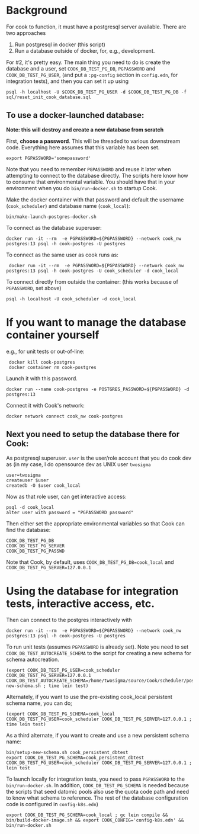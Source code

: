 
# Background

For cook to function, it must have a postgresql server available. There are two approaches

1. Run postgresql in docker (this script)
2. Run a database outside of docker, for, e.g., development.

For #2, it's pretty easy. The main thing you need to do is create the database and a user, set `COOK_DB_TEST_PG_DB`, `PGPASSWORD` and `COOK_DB_TEST_PG_USER`, (and put a `:pg-config` section in `config.edn`, for integration tests), and then you can set it up using

    psql -h localhost -U $COOK_DB_TEST_PG_USER -d $COOK_DB_TEST_PG_DB -f sql/reset_init_cook_database.sql

##  To use a docker-launched database:

**Note: this will destroy and create a new database from scratch**

First, **choose a password**. This will be threaded to various downstream code. Everything here assumes that this variable has been set.

    export PGPASSWORD='somepassword'

Note that you need to remember `PGPASSWORD` and reuse it later when attempting to connect to the 
database directly. The scripts here know how to consume that environmental variable. 
You should have that in your environment when you do `bin/run-docker.sh` to startup Cook.

 Make the docker container with that password and default the username (`cook_scheduler`) and
 database name (`cook_local`):

    bin/make-launch-postgres-docker.sh

 To connect as the database superuser:

    docker run -it --rm  -e PGPASSWORD=${PGPASSWORD} --network cook_nw postgres:13 psql -h cook-postgres -U postgres

To connect as the same user as cook runs as:

     docker run -it --rm  -e PGPASSWORD=${PGPASSWORD} --network cook_nw postgres:13 psql -h cook-postgres -U cook_scheduler -d cook_local

To connect directly from outside the container: (this works because of `PGPASSWORD`, set above)

    psql -h localhost -U cook_scheduler -d cook_local

# If you want to manage the database container yourself
e.g., for unit tests or out-of-line:

     docker kill cook-postgres
     docker container rm cook-postgres

 Launch it with this password.

    docker run --name cook-postgres -e POSTGRES_PASSWORD=${PGPASSWORD} -d postgres:13

 Connect it with Cook's network:

    docker network connect cook_nw cook-postgres

## Next you need to setup the database there for Cook:

As postgresql superuser. `user` is the user/role account that you do cook dev as (in my case, I do opensource dev as UNIX user `twosigma`

    user=twosigma
    createuser $user
    createdb -O $user cook_local

Now as that role user, can get interactive access:

    psql -d cook_local
    alter user with password = "PGPASSWORD password"

Then either set the appropriate environmental variables so that Cook can find the database:

    COOK_DB_TEST_PG_DB
    COOK_DB_TEST_PG_SERVER
    COOK_DB_TEST_PG_PASSWD

Note that Cook, by default, uses `COOK_DB_TEST_PG_DB=cook_local` and `COOK_DB_TEST_PG_SERVER=127.0.0.1`

# Using the database for integration tests, interactive access, etc.

Then can connect to the postgres interactively with

    docker run -it --rm  -e PGPASSWORD=${PGPASSWORD} --network cook_nw postgres:13 psql -h cook-postgres -U postgres

To run unit tests (assumes `PGPASSWORD` is already set). Note you need to set `COOK_DB_TEST_AUTOCREATE_SCHEMA` to the script for creating a new schema for schema autocreation.

    (export COOK_DB_TEST_PG_USER=cook_scheduler COOK_DB_TEST_PG_SERVER=127.0.0.1 COOK_DB_TEST_AUTOCREATE_SCHEMA=/home/twosigma/source/Cook/scheduler/postgresql/bin/setup-new-schema.sh ; time lein test)


Alternately, if you want to use the pre-existing cook_local persistent schema name, you can do;

    (export COOK_DB_TEST_PG_SCHEMA=cook_local COOK_DB_TEST_PG_USER=cook_scheduler COOK_DB_TEST_PG_SERVER=127.0.0.1 ; time lein test)

As a third alternate, if you want to create and use a new persistent schema name:

    bin/setup-new-schema.sh cook_persistent_dbtest
    export COOK_DB_TEST_PG_SCHEMA=cook_persistent_dbtest COOK_DB_TEST_PG_USER=cook_scheduler COOK_DB_TEST_PG_SERVER=127.0.0.1 ; lein test

To launch locally for integration tests, you need to pass `PGPASSWORD` to the `bin/run-docker.sh`. 
In addition, `COOK_DB_TEST_PG_SCHEMA` is needed because the scripts that seed datomic pools 
also use the quota code path and need to know what schema to reference. The rest of the 
database configuration code is configured in `config-k8s.edn`)

    export COOK_DB_TEST_PG_SCHEMA=cook_local ; gc lein compile && bin/build-docker-image.sh && export COOK_CONFIG='config-k8s.edn' && bin/run-docker.sh
